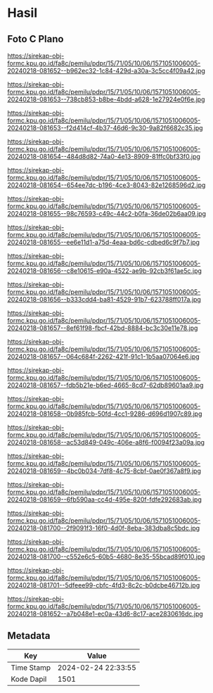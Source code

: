 # Hasil

## Foto C Plano

https://sirekap-obj-formc.kpu.go.id/fa8c/pemilu/pdpr/15/71/05/10/06/1571051006005-20240218-081652--b962ec32-1c84-429d-a30a-3c5cc4f09a42.jpg

https://sirekap-obj-formc.kpu.go.id/fa8c/pemilu/pdpr/15/71/05/10/06/1571051006005-20240218-081653--738cb853-b8be-4bdd-a628-1e27924e0f6e.jpg

https://sirekap-obj-formc.kpu.go.id/fa8c/pemilu/pdpr/15/71/05/10/06/1571051006005-20240218-081653--f2d414cf-4b37-46d6-9c30-9a82f6682c35.jpg

https://sirekap-obj-formc.kpu.go.id/fa8c/pemilu/pdpr/15/71/05/10/06/1571051006005-20240218-081654--484d8d82-74a0-4e13-8909-81ffc0bf33f0.jpg

https://sirekap-obj-formc.kpu.go.id/fa8c/pemilu/pdpr/15/71/05/10/06/1571051006005-20240218-081654--654ee7dc-b196-4ce3-8043-82e1268596d2.jpg

https://sirekap-obj-formc.kpu.go.id/fa8c/pemilu/pdpr/15/71/05/10/06/1571051006005-20240218-081655--98c76593-c49c-44c2-b0fa-36de02b6aa09.jpg

https://sirekap-obj-formc.kpu.go.id/fa8c/pemilu/pdpr/15/71/05/10/06/1571051006005-20240218-081655--ee6e11d1-a75d-4eaa-bd6c-cdbed6c9f7b7.jpg

https://sirekap-obj-formc.kpu.go.id/fa8c/pemilu/pdpr/15/71/05/10/06/1571051006005-20240218-081656--c8e10615-e90a-4522-ae9b-92cb3f61ae5c.jpg

https://sirekap-obj-formc.kpu.go.id/fa8c/pemilu/pdpr/15/71/05/10/06/1571051006005-20240218-081656--b333cdd4-ba81-4529-91b7-623788ff017a.jpg

https://sirekap-obj-formc.kpu.go.id/fa8c/pemilu/pdpr/15/71/05/10/06/1571051006005-20240218-081657--8ef61f98-fbcf-42bd-8884-bc3c30e11e78.jpg

https://sirekap-obj-formc.kpu.go.id/fa8c/pemilu/pdpr/15/71/05/10/06/1571051006005-20240218-081657--064c684f-2262-421f-91c1-1b5aa07064e6.jpg

https://sirekap-obj-formc.kpu.go.id/fa8c/pemilu/pdpr/15/71/05/10/06/1571051006005-20240218-081657--fdb5b21e-b6ed-4665-8cd7-62db89601aa9.jpg

https://sirekap-obj-formc.kpu.go.id/fa8c/pemilu/pdpr/15/71/05/10/06/1571051006005-20240218-081658--0b985fcb-50fd-4cc1-9286-d696d1907c89.jpg

https://sirekap-obj-formc.kpu.go.id/fa8c/pemilu/pdpr/15/71/05/10/06/1571051006005-20240218-081658--ac53d849-049c-406e-a8f6-f0094f23a09a.jpg

https://sirekap-obj-formc.kpu.go.id/fa8c/pemilu/pdpr/15/71/05/10/06/1571051006005-20240218-081659--4bc0b034-7df8-4c75-8cbf-0ae0f367a8f9.jpg

https://sirekap-obj-formc.kpu.go.id/fa8c/pemilu/pdpr/15/71/05/10/06/1571051006005-20240218-081659--6fb590aa-cc4d-495e-820f-fdfe292683ab.jpg

https://sirekap-obj-formc.kpu.go.id/fa8c/pemilu/pdpr/15/71/05/10/06/1571051006005-20240218-081700--2f9091f3-16f0-4d0f-8eba-383dba8c5bdc.jpg

https://sirekap-obj-formc.kpu.go.id/fa8c/pemilu/pdpr/15/71/05/10/06/1571051006005-20240218-081700--c552e6c5-60b5-4680-8e35-55bcad89f010.jpg

https://sirekap-obj-formc.kpu.go.id/fa8c/pemilu/pdpr/15/71/05/10/06/1571051006005-20240218-081701--5dfeee99-cbfc-4fd3-8c2c-b0dcbe46712b.jpg

https://sirekap-obj-formc.kpu.go.id/fa8c/pemilu/pdpr/15/71/05/10/06/1571051006005-20240218-081652--a7b048e1-ec0a-43d6-8c17-ace2830616dc.jpg


## Metadata

| Key        | Value               |
| ---------- | ------------------- |
| Time Stamp | 2024-02-24 22:33:55 |
| Kode Dapil | 1501                |



